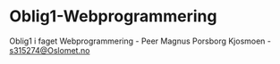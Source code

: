 # Oblig1-Webprogrammering
Oblig1 i faget Webprogrammering - Peer Magnus Porsborg Kjosmoen - s315274@Oslomet.no
